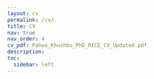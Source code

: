 ```yaml
---
layout: cv
permalink: /cv/
title: CV
nav: true
nav_order: 4
cv_pdf: Pahwa_Khushbu_PhD_RICE_CV_Updated.pdf
description: 
toc:
  sidebar: left
---
```

